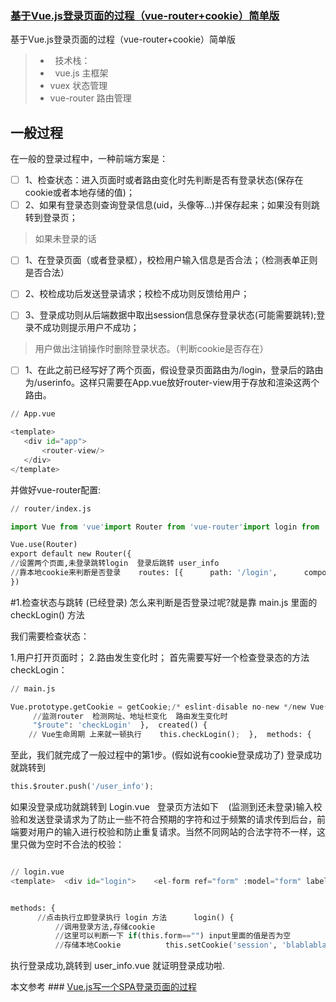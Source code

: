 
### [基于Vue.js登录页面的过程（vue-router+cookie）简单版](https://juejin.im/post/5a9511ecf265da4e95190f3b)
基于Vue.js登录页面的过程（vue-router+cookie）简单版
> *   技术栈：
> *   vue.js 主框架
> *   vuex 状态管理
> *   vue-router 路由管理

## 一般过程
在一般的登录过程中，一种前端方案是：    
- [ ] 1、检查状态：进入页面时或者路由变化时先判断是否有登录状态(保存在cookie或者本地存储的值)；
- [ ] 2、如果有登录态则查询登录信息(uid，头像等...)并保存起来；如果没有则跳转到登录页；

> 如果未登录的话
- [ ]  1、在登录页面（或者登录框），校检用户输入信息是否合法；（检测表单正则是否合法）

- [ ] 2、校检成功后发送登录请求；校检不成功则反馈给用户；

- [ ] 3、登录成功则从后端数据中取出session信息保存登录状态(可能需要跳转);登录不成功则提示用户不成功；

> 用户做出注销操作时删除登录状态。（判断cookie是否存在）
- [ ] 1、在此之前已经写好了两个页面，假设登录页面路由为/login，登录后的路由为/userinfo。这样只需要在App.vue放好router-view用于存放和渲染这两个路由。

```python
// App.vue

<template>  
   <div id="app">    
       <router-view/>  
   </div>
</template>
```
并做好vue-router配置:  

```python
// router/index.js

import Vue from 'vue'import Router from 'vue-router'import login from '@/components/login'import UserInfo from '@/components/userinfo'

Vue.use(Router)
export default new Router({
//设置两个页面,未登录跳转login  登录后跳转 user_info
//靠本地cookie来判断是否登录    routes: [{      path: '/login',      component: login    }, {      path: '/user_info',      component: UserInfo    }]
})

```

#1.检查状态与跳转 (已经登录)
怎么来判断是否登录过呢?就是靠 main.js 里面的 checkLogin() 方法

我们需要检查状态：

1.用户打开页面时；
2.路由发生变化时；
首先需要写好一个检查登录态的方法checkLogin：

```python
// main.js

Vue.prototype.getCookie = getCookie;/* eslint-disable no-new */new Vue({  el: '#app',  router,  template: '<App/>',  components: { App, ElementUI},  watch: {
     //监测router  检测网址、地址栏变化  路由发生变化时
     "$route": 'checkLogin'  },  created() {
    // Vue生命周期 上来就一顿执行    this.checkLogin();  },  methods: {    checkLogin() {      //检查是否存在session      //cookie操作方法在源码里有或者参考网上的即可      if (!this.getCookie('session')) {        //如果没有登录状态则跳转到登录页        this.$router.push('/login');      } else {        //否则跳转到登录后的页面        this.$router.push('/user_info');      }    }  }})

```

至此，我们就完成了一般过程中的第1步。(假如说有cookie登录成功了) 登录成功就跳转到 

```python
this.$router.push('/user_info');
```
如果没登录成功就跳转到 Login.vue   登录页方法如下    (监测到还未登录)输入校验和发送登录请求为了防止一些不符合预期的字符和过于频繁的请求传到后台，前端要对用户的输入进行校验和防止重复请求。当然不同网站的合法字符不一样，这里只做为空时不合法的校验：

```python

// login.vue
<template>  <div id="login">    <el-form ref="form" :model="form" label-width="80px">      <el-form-item label="账号">        <el-input v-model="form.name"></el-input>      </el-form-item>      <el-form-item>        <el-button type="primary" @click="login">立即登录</el-button>        <el-button>取消</el-button>      </el-form-item>    </el-form>  </div></template>


methods: {
      //点击执行立即登录执行 login 方法      login() {
          //调用登录方法,存储cookie
          //这里可以判断一下 if(this.form=="") input里面的值是否为空          this.toLogin();      },      toLogin() {        setTimeout(() => {          //登录状态15天后过期          let expireDays = 1000 * 60 * 60 * 24 * 15;
          //存储本地Cookie          this.setCookie('session', 'blablablablabla...', expireDays);          this.isLoging = false;          //登录成功

```

执行登录成功,跳转到 user_info.vue 就证明登录成功啦.

本文参考 ### [Vue.js写一个SPA登录页面的过程](https://www.jianshu.com/p/eff145fb815b)
